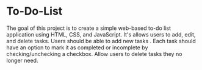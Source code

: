 # To-Do-List

The goal of this project is to create a simple web-based to-do list application using
HTML, CSS, and JavaScript. It's allows users to add, edit, and delete tasks. 
Users should be able to add new tasks . Each task should have an option to mark it as 
completed or incomplete by checking/unchecking a checkbox. Allow users to delete tasks 
they no longer need.
